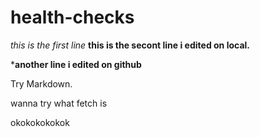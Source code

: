 # health-checks
*this is the first line*
**this is the secont line i edited on local.**

***another line i edited on github**

Try Markdown.

wanna try what fetch is




okokokokokok

